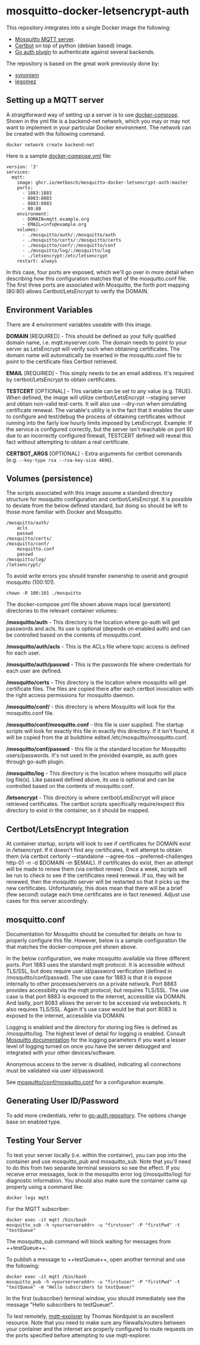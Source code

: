# mosquitto-docker-letsencrypt-auth

This repository integrates into a single Docker image the following:
 - [Mosquitto MQTT server](https://mosquitto.org/).
 - [Certbot](https://certbot.eff.org/) on top of python (debian based) image.
 - [Go auth plugin](https://github.com/iegomez/mosquitto-go-auth) to authenticate against several backends.

The repository is based on the great work previously done by:
 - [synoniem](https://github.com/synoniem/mosquitto-docker-letsencrypt)
 - [iegomez](https://github.com/iegomez/mosquitto-go-auth)

## Setting up a MQTT server

A straigtforward way of setting up a server is to use [docker-compose](https://docs.docker.com/compose/). Shown in the yml file is a backend-net network, which you may or may not want to implement in your particular Docker environment. The network can be created with the following command.

```
docker network create backend-net
```

Here is a sample [docker-compose.yml](https://docs.docker.com/compose/compose-file/) file:

```
version: '3'
services:
  mqtt:
    image: ghcr.io/metbosch/mosquitto-docker-letsencrypt-auth:master
    ports:
      - 1883:1883
      - 8083:8083
      - 8883:8883
      - 80:80
    environment:
      - DOMAIN=mqtt.example.org
      - EMAIL=info@example.org
    volumes:
      - ./mosquitto/auth/:/mosquitto/auth
      - ./mosquitto/certs/:/mosquitto/certs
      - ./mosquitto/conf/:/mosquitto/conf
      - ./mosquitto/log/:/mosquitto/log
      - ./letsencrypt:/etc/letsencrypt
    restart: always
```

In this case, four ports are exposed, which we'll go over in more detail when describing how this configuration matches that of the mosquitto.conf file.  The first three ports are associated with Mosquitto, the forth port mapping (80:80) allows Certbot/LetsEncrypt to verify the DOMAIN.  

## Environment Variables

There are 4 environment variables useable with this image. 

**DOMAIN** [REQUIRED] - This should be defined as your fully qualified domain name, i.e. mqtt.myserver.com.  The domain needs to point to your server as LetsEncrypt will verify such when obtaining certificates. The domain name will automatically be inserted in the mosquitto.conf file to point to the certificate files Certbot retrieved.

**EMAIL** [REQUIRED] - This simply needs to be an email address. It's required by certbot/LetsEncrypt to obtain certificates.

**TESTCERT** [OPTIONAL] - This variable can be set to any value (e.g. TRUE).  When defined, the image will utilize certbot/LetsEncrypt --staging server and obtain non-valid test-certs.  It will also use --dry-run when simulating certificate renewal.  The variable's utility is in the fact that it enables the user to configure and test/debug the process of obtaining certificates without running into the fairly low hourly limits imposed by LetsEncrypt.  Example: If the service is configured correctly, but the server isn't reachable on port 80 due to an incorrectly configured firewall, TESTCERT defined will reveal this fact without attempting to obtain a real certificate.

**CERTBOT_ARGS** [OPTIONAL] - Extra arguments for certbot commands (e.g. `--key-type rsa --rsa-key-size 4096`).

## Volumes (persistence)

The scripts associated with this image assume a standard directory structure for mosquitto configuration and certbot/LetsEncrypt.  It is possible to deviate from the below defined standard, but doing so should be left to those more familiar with Docker and Mosquitto.

```
/mosquitto/auth/
	acls
	passwd
/mosquitto/certs/
/mosquitto/conf/
	mosquitto.conf
	passwd
/mosquitto/log/
/letsencrypt/
```
To avoid write errors you should transfer ownership to userid and groupid mosquitto (100:101).

```
chown -R 100:101 ./mosquitto
```

The docker-compose.yml file shown above maps local (persistent) directories to the relevant container volumes:

**/mosquitto/auth** - This directory is the location where go-auth will get passwords and acls.  Its use is optional (depends on enabled auth) and can be controlled based on the contents of mosquitto.conf.

**/mosquitto/auth/acls** - This is the ACLs file where topic access is defined for each user.

**/mosquitto/auth/passwd** - This is the passwords file where credentials for each user are defined.

**/mosquitto/certs** - This directory is the location where mosquitto will get certificate files. The files are copied there after each certbot invocation with the right access permissions for mosquitto daemon.

**/mosquitto/conf/** - this directory is where Mosquitto will look for the mosquitto.conf file.

**/mosquitto/conf/mosquitto.conf** - this file is user supplied.  The startup scripts will look for exactly this file in exactly this directory. If it isn't found, it will be copied from the at buildtime edited /etc/mosquitto/mosquitto.conf.

**/mosquitto/conf/passwd** - this file is the standard location for Mosquitto users/passwords. It's not used in the provided example, as auth goes through go-auth plugin.

**/mosquitto/log** - This directory is the location where mosquitto will place log file(s).  Like passwd defined above, its use is optional and can be controlled based on the contents of mosquitto.conf.

**/letsencrypt** - This directory is where certbot/LetsEncrypt will place retrieved certificates.  The certbot scripts specifically require/expect this directory to exist in the container, so it should be mapped.


## Certbot/LetsEncrypt Integration

At container startup, scripts will look to see if certificates for DOMAIN exist in /letsencrypt.  If it doesn't find any certificates, it will attempt to obtain them (via certbot certonly --standalone --agree-tos --preferred-challenges http-01 -n -d $DOMAIN -m $EMAIL).
If certificates do exist, then an attempt will be made to renew them (via certbot renew).
Once a week, scripts will be run to check to see if the certificates need renewal.  If so, they will be renewed, then the mosquitto server will be restarted so that it picks up the new certificates.  Unfortunately, this does mean that there will be a brief (few second) outage each time certificates are in fact renewed.  Adjust use cases for this server accordingly.

## mosquitto.conf

Documentation for Mosquitto should be consulted for details on how to properly configure this file.  However, below is a sample configuration file that matches the docker-compose.yml shown above.

 In the below configuration, we make mosquitto available via three different ports.  Port 1883 uses the standard mqtt protocol.  It is accessible without TLS/SSL, but does require user id/password verification (defined in /mosquitto/conf/passwd).  The use case for 1883 is that it is expose internally to other processes/servers on a private network.  Port 8883 provides accessiblity via the mqtt protocol, but requires TLS/SSL.  The use case is that port 8883 is exposed to the internet, accessible via DOMAIN.  And lastly, port 8083 allows the server to be accessed via websockets. It also requires TLS/SSL.  Again it's use case would be that port 8083 is exposed to the internet, accessible via DOMAIN.

 Logging is enabled and the directory for storing log files is defined as /mosquitto/log.  The highest level of detail for logging is enabled.  Consult [Mosquitto documentation](https://mosquitto.org/documentation/) for the logging parameters if you want a lesser level of logging turned on once you have the server debugged and integrated with your other devices/software.

 Anonymous access to the server is disabled, indicating all connections must be validated via user id/password.

See [mosquitto/conf/mosquitto.conf](https://github.com/metbosch/mosquitto-docker-letsencrypt-auth/blob/master/mosquitto/conf/mosquitto.conf) for a configuration example.

## Generating User ID/Password

To add more credentials, refer to [go-auth repository](https://github.com/iegomez/mosquitto-go-auth). The options change base on enabled type.

## Testing Your Server

To test your server locally (i.e. within the container), you can pop into the container and use mosquitto_pub and mosquitto_sub.  Note that you'll need to do this from two separate terminal sessions so see the effect. If you receive error messages, look in the mosquitto error log (/mosquitto/log) for diagnostic information.  You should also make sure the container came up properly using a command like:

```
docker logs mqtt
```

For the MQTT subscriber:

```
docker exec -it mqtt /bin/bash
mosquitto_sub -h <yourserveraddr> -u "firstuser" -P "firstPwd" -t "testQueue"
```

The mosquitto_sub command will block waiting for messages from ++testQueue++.

To publish a message to ++testQueue++, open another terminal and use the following:

```
docker exec -it mqtt /bin/bash
mosquitto_pub -h <yourserveraddr> -u "firstuser" -P "firstPwd" -t "testQueue" -m "Hello subscribers to testQueue!"
```

In the first (subscriber) terminal window, you should immediately see the message "Hello subscribers to testQueue!".

To test remotely, [mqtt-explorer](http://mqtt-explorer.com/) by Thomas Nordquist is an excellent resource.  Note that you need to make sure any filewalls/routers between your container and the internet are properly configured to route requests on the ports specified before attempting to use mqtt-explorer.





